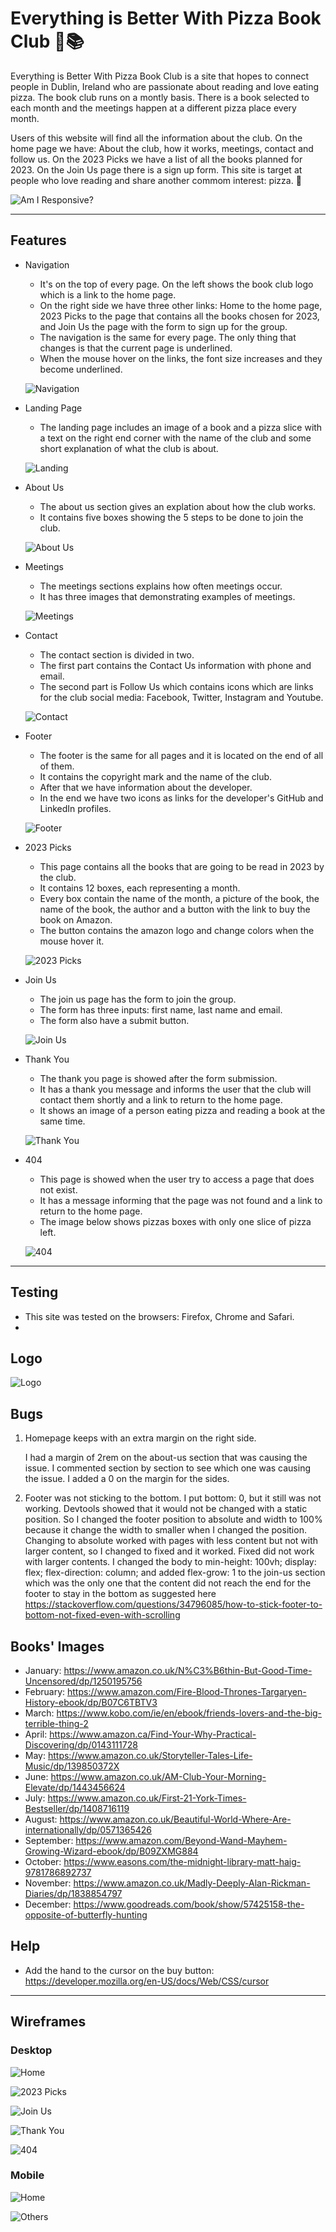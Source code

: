 # Everything is Better With Pizza Book Club 🍕📚

Everything is Better With Pizza Book Club is a site that hopes to connect people in Dublin, Ireland who are passionate about reading and love eating pizza. The book club runs on a montly basis. There is a book selected to each month and the meetings happen at a different pizza place every month. 

Users of this website will find all the information about the club. On the home page we have: About the club, how it works, meetings, contact and follow us. On the 2023 Picks we have a list of all the books planned for 2023. On the Join Us page there is a sign up form. This site is target at people who love reading and share another commom interest: pizza. 🍕

![Am I Responsive?](docs/screenshots/am-i-responsive.JPG)

***

## Features

- Navigation
    - It's on the top of every page. On the left shows the book club logo which is a link to the home page.
    - On the right side we have three other links: Home to the home page, 2023 Picks to the page that contains all the books chosen for 2023, and Join Us the page with the form to sign up for the group.
    - The navigation is the same for every page. The only thing that changes is that the current page is underlined.
    - When the mouse hover on the links, the font size increases and they become underlined.

    ![Navigation](docs/screenshots/navigation.JPG)

- Landing Page
    - The landing page includes an image of a book and a pizza slice with a text on the right end corner with the name of the club and some short explanation of what the club is about.

    ![Landing](docs/screenshots/landing.JPG)

- About Us
    - The about us section gives an explation about how the club works.
    - It contains five boxes showing the 5 steps to be done to join the club.

    ![About Us](docs/screenshots/about.JPG)

- Meetings
    - The meetings sections explains how often meetings occur.
    - It has three images that demonstrating examples of meetings.

    ![Meetings](docs/screenshots/meetings.JPG)

- Contact
    - The contact section is divided in two.
    - The first part contains the Contact Us information with phone and email.
    - The second part is Follow Us which contains icons which are links for the club social media: Facebook, Twitter, Instagram and Youtube.

    ![Contact](docs/screenshots/contact.JPG)

- Footer
    - The footer is the same for all pages and it is located on the end of all of them.
    - It contains the copyright mark and the name of the club.
    - After that we have information about the developer.
    - In the end we have two icons as links for the developer's GitHub and LinkedIn profiles.

    ![Footer](docs/screenshots/footer.JPG)

- 2023 Picks
    - This page contains all the books that are going to be read in 2023 by the club.
    - It contains 12 boxes, each representing a month.
    - Every box contain the name of the month, a picture of the book, the name of the book, the author and a button with the link to buy the book on Amazon.
    - The button contains the amazon logo and change colors when the mouse hover it.

    ![2023 Picks](docs/screenshots/picks.JPG)

- Join Us
    - The join us page has the form to join the group.
    - The form has three inputs: first name, last name and email.
    - The form also have a submit button.

    ![Join Us](docs/screenshots/join.JPG)

- Thank You
    - The thank you page is showed after the form submission. 
    - It has a thank you message and informs the user that the club will contact them shortly and a link to return to the home page.
    - It shows an image of a person eating pizza and reading a book at the same time.

    ![Thank You](docs/screenshots/thank.JPG)

- 404
    - This page is showed when the user try to access a page that does not exist.
    - It has a message informing that the page was not found and a link to return to the home page.
    - The image below shows pizzas boxes with only one slice of pizza left.

    ![404](docs/screenshots/404.JPG)

***

## Testing

- This site was tested on the browsers: Firefox, Chrome and Safari.
- 

## Logo

![Logo](docs/logo.png)

## Bugs
1. Homepage keeps with an extra margin on the right side.

    I had a margin of 2rem on the about-us section that was causing the issue. I commented section by section to see which one was causing the issue. I added a 0 on the margin for the sides.
2. Footer was not sticking to the bottom.
    I put bottom: 0, but it still was not working. Devtools showed that it would not be changed with a static position. So I changed the footer position to absolute and width to 100% because it change the width to smaller when I changed the position.
    Changing to absolute worked with pages with less content but not with larger content, so I changed to fixed and it worked.
    Fixed did not work with larger contents. I changed the body to min-height: 100vh; display: flex; flex-direction: column; and added flex-grow: 1 to the join-us section which was the only one that the content did not reach the end for the footer to stay in the bottom as suggested here https://stackoverflow.com/questions/34796085/how-to-stick-footer-to-bottom-not-fixed-even-with-scrolling
    
    

## Books' Images
- January: https://www.amazon.co.uk/N%C3%B6thin-But-Good-Time-Uncensored/dp/1250195756
- February: https://www.amazon.com/Fire-Blood-Thrones-Targaryen-History-ebook/dp/B07C6TBTV3
- March: https://www.kobo.com/ie/en/ebook/friends-lovers-and-the-big-terrible-thing-2
- April: https://www.amazon.ca/Find-Your-Why-Practical-Discovering/dp/0143111728
- May: https://www.amazon.co.uk/Storyteller-Tales-Life-Music/dp/139850372X
- June: https://www.amazon.co.uk/AM-Club-Your-Morning-Elevate/dp/1443456624
- July: https://www.amazon.co.uk/First-21-York-Times-Bestseller/dp/1408716119
- August: https://www.amazon.co.uk/Beautiful-World-Where-Are-internationally/dp/0571365426
- September: https://www.amazon.com/Beyond-Wand-Mayhem-Growing-Wizard-ebook/dp/B09ZXMG884
- October: https://www.easons.com/the-midnight-library-matt-haig-9781786892737
- November: https://www.amazon.co.uk/Madly-Deeply-Alan-Rickman-Diaries/dp/1838854797
- December: https://www.goodreads.com/book/show/57425158-the-opposite-of-butterfly-hunting

## Help
- Add the hand to the cursor on the buy button: https://developer.mozilla.org/en-US/docs/Web/CSS/cursor

***

## Wireframes

### Desktop

![Home](docs/wireframes/01-home.png)

![2023 Picks](docs/wireframes/02-2023-picks.png)

![Join Us](docs/wireframes/03-join-us.png)

![Thank You](docs/wireframes/04-thank-you.png)

![404](docs/wireframes/05-404.png)

### Mobile

![Home](docs/wireframes/06-mobile-home.png)

![Others](docs/wireframes/07-mobile-others.png)

